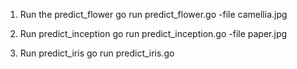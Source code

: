 
1.  Run the predict_flower
 go run predict_flower.go -file camellia.jpg  
 
2.  Run predict_inception
go run predict_inception.go -file paper.jpg   

3.  Run predict_iris
go run predict_iris.go
